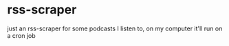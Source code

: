# rss-scraper
just an rss-scraper for some podcasts I listen to, on my computer it'll run on a cron job
